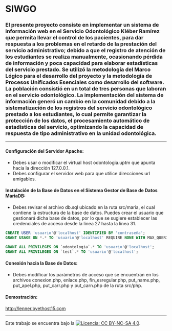 # SIWGO

### El presente proyecto consiste en implementar un sistema de información web en el Servicio Odontológico Kléber Ramírez que permita llevar el control de los pacientes, para dar respuesta a los problemas en el retardo de la prestación del servicio administrativo; debido a que el registro de atención de los estudiantes se realiza manualmente, ocasionando pérdida de información y poca capacidad para elaborar estadísticas del servicio prestado. Se utilizó la metodología del Marco Lógico para el desarrollo del proyecto y la metodología de Procesos Unificados Esenciales como desarrollo del software. La población consistió en un total de tres personas que laboran en el servicio odontológico. La implementación del sistema de información generó un cambio en la comunidad debido a la sistematización de los registros del servicio odontológico prestado a los estudiantes, lo cual permite garantizar la protección de los datos, el procesamiento automático de estadísticas del servicio, optimizando la capacidad de respuesta de tipo administrativo en la unidad odontológica.

---

#### Configuración del Servidor Apache:

* Debes usar o modificar el virtual host odontologia.uptm que apunta hacia la dirección 127.0.0.1.
* Debes configurar el servidor web para que utilice direcciones url amigables.


#### Instalación de la Base de Datos en el Sistema Gestor de Base de Datos MariaDB:

* Debes revisar el archivo db.sql ubicado en la ruta src/maria, el cual contiene la estructura de la base de datos. Puedes crear el usuario que gestionará dicha base de datos, por lo que se sugiere establecer las credenciales de acceso desde la linea 27 hasta la linea 31.

```sql
CREATE USER 'usuario'@'localhost' IDENTIFIED BY 'contraseña';
GRANT USAGE ON *.* TO 'usuario'@'localhost' REQUIRE NONE WITH MAX_QUERIES_PER_HOUR 0 MAX_CONNECTIONS_PER_HOUR 0 MAX_UPDATES_PER_HOUR 0 MAX_USER_CONNECTIONS 0;

GRANT ALL PRIVILEGES ON `odontologia`.* TO 'usuario'@'localhost';
GRANT ALL PRIVILEGES ON `test`.* TO 'usuario'@'localhost';
```


#### Conexión hacia la Base de Datos:

* Debes modificar los parámetros de acceso que se encuentran en los archivos conexion.php, enlace.php, fin_esregular.php, put_name.php, put_apel.php, put_carr.php y put_carn.php de la ruta src/php.


#### Demostración:

http://lenner.byethost15.com

---

Este trabajo se encuentra bajo la [![Licencia: CC BY-NC-SA 4.0](https://img.shields.io/badge/License-CC%20BY--NC--SA%204.0-lightgrey.svg)](https://creativecommons.org/licenses/by-nc-sa/4.0/).